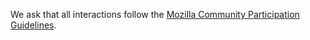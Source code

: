 We ask that all interactions follow the [Mozilla Community Participation Guidelines](https://www.mozilla.org/en-US/about/governance/policies/participation/). 
